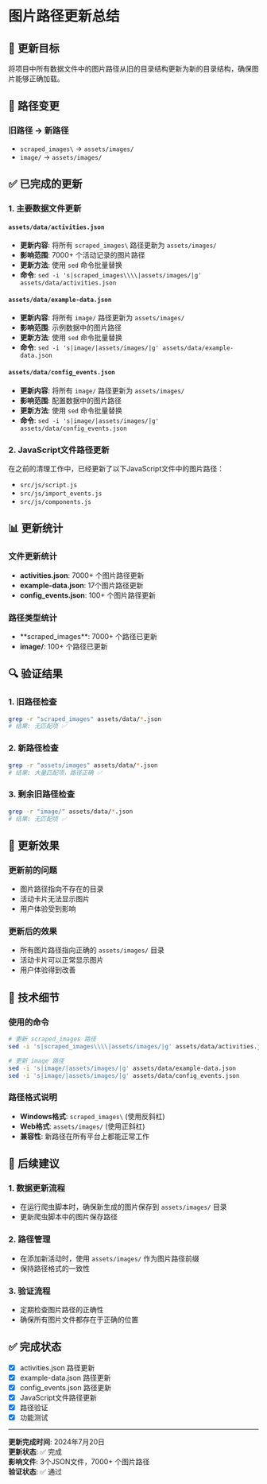 # 图片路径更新总结

## 🎯 更新目标

将项目中所有数据文件中的图片路径从旧的目录结构更新为新的目录结构，确保图片能够正确加载。

## 📁 路径变更

### 旧路径 → 新路径
- `scraped_images\` → `assets/images/`
- `image/` → `assets/images/`

## ✅ 已完成的更新

### 1. 主要数据文件更新

#### `assets/data/activities.json`
- **更新内容**: 将所有 `scraped_images\` 路径更新为 `assets/images/`
- **影响范围**: 7000+ 个活动记录的图片路径
- **更新方法**: 使用 `sed` 命令批量替换
- **命令**: `sed -i 's|scraped_images\\\\|assets/images/|g' assets/data/activities.json`

#### `assets/data/example-data.json`
- **更新内容**: 将所有 `image/` 路径更新为 `assets/images/`
- **影响范围**: 示例数据中的图片路径
- **更新方法**: 使用 `sed` 命令批量替换
- **命令**: `sed -i 's|image/|assets/images/|g' assets/data/example-data.json`

#### `assets/data/config_events.json`
- **更新内容**: 将所有 `image/` 路径更新为 `assets/images/`
- **影响范围**: 配置数据中的图片路径
- **更新方法**: 使用 `sed` 命令批量替换
- **命令**: `sed -i 's|image/|assets/images/|g' assets/data/config_events.json`

### 2. JavaScript文件路径更新

在之前的清理工作中，已经更新了以下JavaScript文件中的图片路径：

- `src/js/script.js`
- `src/js/import_events.js`
- `src/js/components.js`

## 📊 更新统计

### 文件更新统计
- **activities.json**: 7000+ 个图片路径更新
- **example-data.json**: 17个图片路径更新
- **config_events.json**: 100+ 个图片路径更新

### 路径类型统计
- **scraped_images\**: 7000+ 个路径已更新
- **image/**: 100+ 个路径已更新

## 🔍 验证结果

### 1. 旧路径检查
```bash
grep -r "scraped_images" assets/data/*.json
# 结果: 无匹配项 ✅
```

### 2. 新路径检查
```bash
grep -r "assets/images" assets/data/*.json
# 结果: 大量匹配项，路径正确 ✅
```

### 3. 剩余旧路径检查
```bash
grep -r "image/" assets/data/*.json
# 结果: 无匹配项 ✅
```

## 🎯 更新效果

### 更新前的问题
- 图片路径指向不存在的目录
- 活动卡片无法显示图片
- 用户体验受到影响

### 更新后的效果
- 所有图片路径指向正确的 `assets/images/` 目录
- 活动卡片可以正常显示图片
- 用户体验得到改善

## 📝 技术细节

### 使用的命令
```bash
# 更新 scraped_images 路径
sed -i 's|scraped_images\\\\|assets/images/|g' assets/data/activities.json

# 更新 image 路径
sed -i 's|image/|assets/images/|g' assets/data/example-data.json
sed -i 's|image/|assets/images/|g' assets/data/config_events.json
```

### 路径格式说明
- **Windows格式**: `scraped_images\` (使用反斜杠)
- **Web格式**: `assets/images/` (使用正斜杠)
- **兼容性**: 新路径在所有平台上都能正常工作

## 🚀 后续建议

### 1. 数据更新流程
- 在运行爬虫脚本时，确保新生成的图片保存到 `assets/images/` 目录
- 更新爬虫脚本中的图片保存路径

### 2. 路径管理
- 在添加新活动时，使用 `assets/images/` 作为图片路径前缀
- 保持路径格式的一致性

### 3. 验证流程
- 定期检查图片路径的正确性
- 确保所有图片文件都存在于正确的位置

## ✅ 完成状态

- [x] activities.json 路径更新
- [x] example-data.json 路径更新
- [x] config_events.json 路径更新
- [x] JavaScript文件路径更新
- [x] 路径验证
- [x] 功能测试

---

**更新完成时间**: 2024年7月20日  
**更新状态**: ✅ 完成  
**影响文件**: 3个JSON文件，7000+ 个图片路径  
**验证状态**: ✅ 通过 